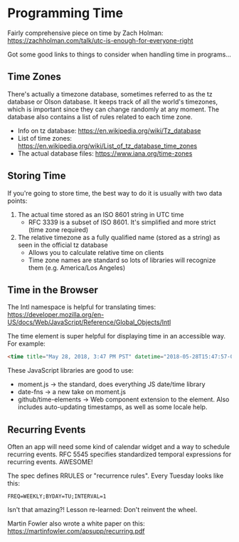 # Programming Time

Fairly comprehensive piece on time by Zach Holman: https://zachholman.com/talk/utc-is-enough-for-everyone-right

Got some good links to things to consider when handling time in programs...

## Time Zones

There's actually a timezone database, sometimes referred to as the tz database or Olson database. It keeps track of all the world's timezones, which is important since they can change randomly at any moment. The database also contains a list of rules related to each time zone.

- Info on tz database: https://en.wikipedia.org/wiki/Tz_database
- List of time zones: https://en.wikipedia.org/wiki/List_of_tz_database_time_zones
- The actual database files: https://www.iana.org/time-zones

## Storing Time

If you're going to store time, the best way to do it is usually with two data points:

1. The actual time stored as an ISO 8601 string in UTC time
    - RFC 3339 is a subset of ISO 8601. It's simplified and more strict (time zone required)
2. The relative timezone as a fully qualified name (stored as a string) as seen in the official tz database
    - Allows you to calculate relative time on clients
    - Time zone names are standard so lots of libraries will recognize them (e.g. America/Los Angeles)

## Time in the Browser

The Intl namespace is helpful for translating times: https://developer.mozilla.org/en-US/docs/Web/JavaScript/Reference/Global_Objects/Intl

The time element is super helpful for displaying time in an accessible way. For example:

```html
<time title="May 28, 2018, 3:47 PM PST" datetime="2018-05-28T15:47:57-08:00">six minutes ago</time>
```

These JavaScript libraries are good to use:

- moment.js → the standard, does everything JS date/time library
- date-fns → a new take on moment.js
- github/time-elements → Web component extension to the <time> element. Also includes auto-updating timestamps, as well as some locale help.

## Recurring Events

Often an app will need some kind of calendar widget and a way to schedule recurring events. RFC 5545 specifies standardized temporal expressions for recurring events. AWESOME!

The spec defines RRULES or "recurrence rules". Every Tuesday looks like this:

```
FREQ=WEEKLY;BYDAY=TU;INTERVAL=1
```

Isn't that amazing?! Lesson re-learned: Don't reinvent the wheel.

Martin Fowler also wrote a white paper on this: https://martinfowler.com/apsupp/recurring.pdf
